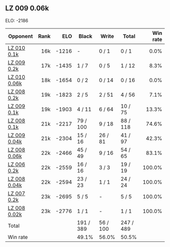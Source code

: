 ## LZ 009 0.06k ##

ELO: -2186

Opponent | Rank | ELO | Black | Write | Total | Win rate
---------|-----:|----:|-------|-------|-------|-------:
[LZ 010 0.1k](LZ%20010%200.1k.md) | 16k | -1216 | - | 0 / 1 | 0 / 1 | 0.0%
[LZ 009 0.2k](LZ%20009%200.2k.md) | 17k | -1435 | 1 / 7 | 0 / 5 | 1 / 12 | 8.3%
[LZ 010 0.06k](LZ%20010%200.06k.md) | 18k | -1654 | 0 / 2 | 0 / 14 | 0 / 16 | 0.0%
[LZ 008 0.2k](LZ%20008%200.2k.md) | 19k | -1823 | 2 / 5 | 2 / 51 | 4 / 56 | 7.1%
[LZ 009 0.1k](LZ%20009%200.1k.md) | 19k | -1903 | 4 / 11 | 6 / 64 | 10 / 75 | 13.3%
[LZ 008 0.1k](LZ%20008%200.1k.md) | 21k | -2217 | 79 / 100 | 9 / 18 | 88 / 118 | 74.6%
[LZ 009 0.04k](LZ%20009%200.04k.md) | 21k | -2304 | 15 / 16 | 26 / 81 | 41 / 97 | 42.3%
[LZ 008 0.06k](LZ%20008%200.06k.md) | 22k | -2466 | 45 / 49 | 9 / 16 | 54 / 65 | 83.1%
[LZ 006 0.2k](LZ%20006%200.2k.md) | 22k | -2559 | 16 / 16 | 3 / 3 | 19 / 19 | 100.0%
[LZ 008 0.04k](LZ%20008%200.04k.md) | 22k | -2594 | 23 / 23 | 1 / 1 | 24 / 24 | 100.0%
[LZ 007 0.2k](LZ%20007%200.2k.md) | 23k | -2695 | 5 / 5 | - | 5 / 5 | 100.0%
[LZ 008 0.02k](LZ%20008%200.02k.md) | 23k | -2776 | 1 / 1 | - | 1 / 1 | 100.0%
Total | | | 191 / 389 | 56 / 100 | 247 / 489 | 
Win rate| | | 49.1% | 56.0% | 50.5% | 
